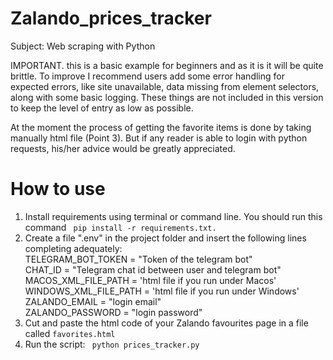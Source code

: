 # Zalando_prices_tracker
 Subject: Web scraping with Python 

IMPORTANT. this is a basic example for beginners and as it is it will be quite brittle. To improve I recommend users add some error handling for expected errors, like site unavailable, data missing from element selectors, along with some basic logging. These things are not included in this version to keep the level of entry as low as possible. 

At the moment the process of getting the favorite items is done by taking manually html file (Point 3). But if any reader is able to login with python requests, his/her advice would be greatly appreciated.

<h1>How to use</h1>
<ol>
 <li> Install requirements using terminal or command line. You should run this command <code> pip install -r requirements.txt. </code></li>
 <li> Create a file ".env" in the project folder and insert the following lines completing adequately:<br>
      TELEGRAM_BOT_TOKEN = "Token of the telegram bot"<br>
      CHAT_ID = "Telegram chat id between user and telegram bot"<br>
      MACOS_XML_FILE_PATH = 'html file if you run under Macos'<br>
      WINDOWS_XML_FILE_PATH = 'html file if you run under Windows'<br>
      ZALANDO_EMAIL = "login email"<br>
      ZALANDO_PASSWORD = "login password"<br>
 </li>
 <li> Cut and paste the html code of your Zalando favourites page in a file called <code>favorites.html</code> </li>
 <li> Run the script: <code> python prices_tracker.py </code> </li>
</ol>
